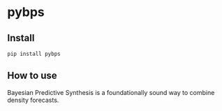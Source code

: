 # pybps

<!-- WARNING: THIS FILE WAS AUTOGENERATED! DO NOT EDIT! -->

## Install

``` sh
pip install pybps
```

## How to use

Bayesian Predictive Synthesis is a foundationally sound way to combine
density forecasts.
